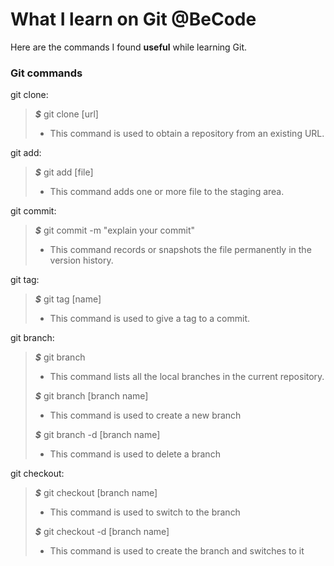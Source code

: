 # What I learn on Git @BeCode

Here are the commands I found **useful** while learning Git.  

### Git commands

git clone:  
> ***$*** git clone [url]
> - This command is used to obtain a repository from an existing URL.  
  
git add:  
> ***$*** git add [file]
> - This command adds one or more file to the staging area.  
  
git commit:
> ***$*** git commit -m "explain your commit"
> - This command records or snapshots the file permanently in the version history.  
  
git tag:
> ***$*** git tag [name]
> - This command is used to give a tag to a commit.  
  
git branch:
> ***$*** git branch 
> - This command lists all the local branches in the current repository.
>  
> ***$*** git branch [branch name]
> - This command is used to create a new branch 
>
> ***$*** git branch -d [branch name]
> - This command is used to delete a branch  
  
git checkout:
> ***$*** git checkout [branch name]
> - This command is used to switch to the branch
>
> ***$*** git checkout -d [branch name]
> - This command is used to create the branch and switches to it  

